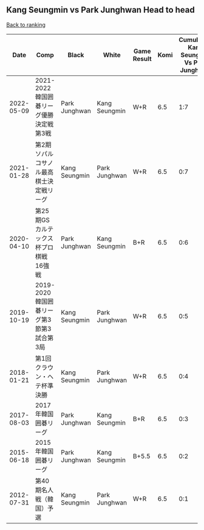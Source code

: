 ## Kang Seungmin vs Park Junghwan Head to head

[Back to ranking](../../index.md)




| **Date** | **Comp** | **Black** | **White** | **Game Result** | **Komi** | **Cumulative Kang Seungmin Vs Park Junghwan** | **Kang Seungmin Streak** | **Park Junghwan Streak** | 
| --- | --- | --- | --- | --- | --- | --- | --- | --- |
| 2022-05-09 | 2021-2022韓国囲碁リーグ優勝決定戦第3戦 | Park Junghwan | Kang Seungmin | W+R | 6.5 | 1:7 | 1 | 0 | 
| 2021-01-28 | 第2期ソパルコサノル最高棋士決定戦リーグ | Kang Seungmin | Park Junghwan | W+R | 6.5 | 0:7 | 0 | 7 | 
| 2020-04-10 | 第25期GSカルテックス杯プロ棋戦16強戦 | Park Junghwan | Kang Seungmin | B+R | 6.5 | 0:6 | 0 | 6 | 
| 2019-10-19 | 2019-2020韓国囲碁リーグ第3節第3試合第3局 | Kang Seungmin | Park Junghwan | W+R | 6.5 | 0:5 | 0 | 5 | 
| 2018-01-21 | 第1回クラウン・ヘテ杯準決勝 | Kang Seungmin | Park Junghwan | W+R | 6.5 | 0:4 | 0 | 4 | 
| 2017-08-03 | 2017年韓国囲碁リーグ | Park Junghwan | Kang Seungmin | B+R | 6.5 | 0:3 | 0 | 3 | 
| 2015-06-18 | 2015年韓国囲碁リーグ | Park Junghwan | Kang Seungmin | B+5.5 | 6.5 | 0:2 | 0 | 2 | 
| 2012-07-31 | 第40期名人戦（韓国）予選 | Kang Seungmin | Park Junghwan | W+R | 6.5 | 0:1 | 0 | 1 |




